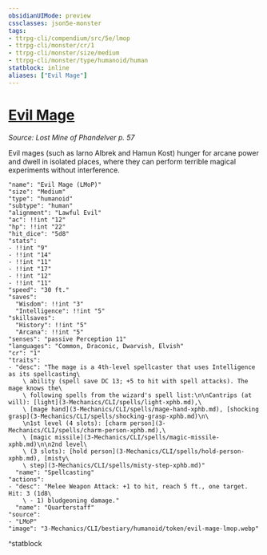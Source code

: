 ```yaml
---
obsidianUIMode: preview
cssclasses: json5e-monster
tags:
- ttrpg-cli/compendium/src/5e/lmop
- ttrpg-cli/monster/cr/1
- ttrpg-cli/monster/size/medium
- ttrpg-cli/monster/type/humanoid/human
statblock: inline
aliases: ["Evil Mage"]
---
```

# [Evil Mage](3-Mechanics\CLI\bestiary\humanoid/evil-mage-lmop.md)
*Source: Lost Mine of Phandelver p. 57*  

Evil mages (such as Iarno Albrek and Hamun Kost) hunger for arcane power and dwell in isolated places, where they can perform terrible magical experiments without interference.

```statblock
"name": "Evil Mage (LMoP)"
"size": "Medium"
"type": "humanoid"
"subtype": "human"
"alignment": "Lawful Evil"
"ac": !!int "12"
"hp": !!int "22"
"hit_dice": "5d8"
"stats":
- !!int "9"
- !!int "14"
- !!int "11"
- !!int "17"
- !!int "12"
- !!int "11"
"speed": "30 ft."
"saves":
  "Wisdom": !!int "3"
  "Intelligence": !!int "5"
"skillsaves":
  "History": !!int "5"
  "Arcana": !!int "5"
"senses": "passive Perception 11"
"languages": "Common, Draconic, Dwarvish, Elvish"
"cr": "1"
"traits":
- "desc": "The mage is a 4th-level spellcaster that uses Intelligence as its spellcasting\
    \ ability (spell save DC 13; +5 to hit with spell attacks). The mage knows the\
    \ following spells from the wizard's spell list:\n\nCantrips (at will): [light](3-Mechanics/CLI/spells/light-xphb.md),\
    \ [mage hand](3-Mechanics/CLI/spells/mage-hand-xphb.md), [shocking grasp](3-Mechanics/CLI/spells/shocking-grasp-xphb.md)\n\
    \n1st level (4 slots): [charm person](3-Mechanics/CLI/spells/charm-person-xphb.md),\
    \ [magic missile](3-Mechanics/CLI/spells/magic-missile-xphb.md)\n\n2nd level\
    \ (3 slots): [hold person](3-Mechanics/CLI/spells/hold-person-xphb.md), [misty\
    \ step](3-Mechanics/CLI/spells/misty-step-xphb.md)"
  "name": "Spellcasting"
"actions":
- "desc": "Melee Weapon Attack: +1 to hit, reach 5 ft., one target. Hit: 3 (1d8\
    \ - 1) bludgeoning damage."
  "name": "Quarterstaff"
"source":
- "LMoP"
"image": "3-Mechanics/CLI/bestiary/humanoid/token/evil-mage-lmop.webp"
```
^statblock
